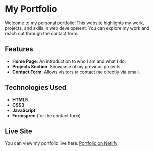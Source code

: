 # My Portfolio

Welcome to my personal portfolio! This website highlights my work, projects, and skills in web development. You can explore my work and reach out through the contact form.

## Features

- **Home Page**: An introduction to who I am and what I do.
- **Projects Section**: Showcase of my previous projects.
- **Contact Form**: Allows visitors to contact me directly via email.

## Technologies Used

- **HTML5**
- **CSS3**
- **JavaScript**
- **Formspree** (for the contact form)

## Live Site

You can view my portfolio live here: [Portfolio on Netlify](https://myportfoliosr.netlify.app/)

